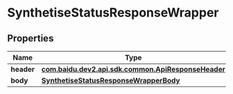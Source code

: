 

# SynthetiseStatusResponseWrapper


## Properties

Name | Type | Description | Notes
------------ | ------------- | ------------- | -------------
**header** | [**com.baidu.dev2.api.sdk.common.ApiResponseHeader**](com.baidu.dev2.api.sdk.common.ApiResponseHeader.md) |  |  [optional]
**body** | [**SynthetiseStatusResponseWrapperBody**](SynthetiseStatusResponseWrapperBody.md) |  |  [optional]



